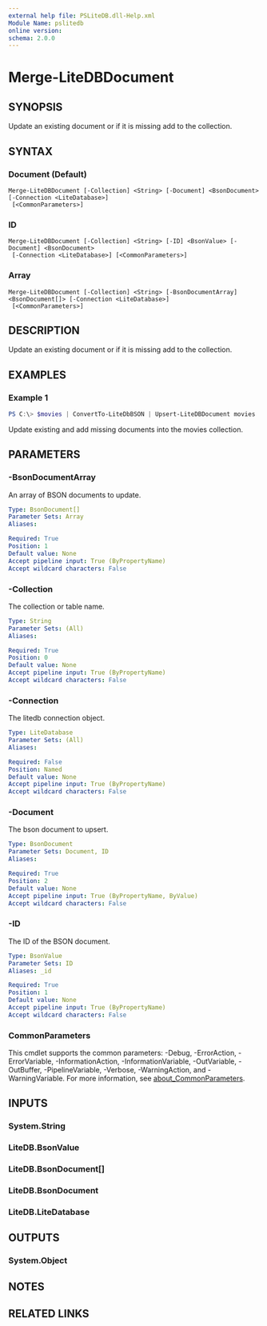 ```yaml
---
external help file: PSLiteDB.dll-Help.xml
Module Name: pslitedb
online version:
schema: 2.0.0
---
```


# Merge-LiteDBDocument

## SYNOPSIS
Update an existing document or if it is missing add to the collection.

## SYNTAX

### Document (Default)
```
Merge-LiteDBDocument [-Collection] <String> [-Document] <BsonDocument> [-Connection <LiteDatabase>]
 [<CommonParameters>]
```

### ID
```
Merge-LiteDBDocument [-Collection] <String> [-ID] <BsonValue> [-Document] <BsonDocument>
 [-Connection <LiteDatabase>] [<CommonParameters>]
```

### Array
```
Merge-LiteDBDocument [-Collection] <String> [-BsonDocumentArray] <BsonDocument[]> [-Connection <LiteDatabase>]
 [<CommonParameters>]
```

## DESCRIPTION
Update an existing document or if it is missing add to the collection.

## EXAMPLES

### Example 1
```powershell
PS C:\> $movies | ConvertTo-LiteDbBSON | Upsert-LiteDBDocument movies
```

Update existing and add missing documents into the movies collection.

## PARAMETERS

### -BsonDocumentArray
An array of BSON documents to update.

```yaml
Type: BsonDocument[]
Parameter Sets: Array
Aliases:

Required: True
Position: 1
Default value: None
Accept pipeline input: True (ByPropertyName)
Accept wildcard characters: False
```

### -Collection
The collection or table name.

```yaml
Type: String
Parameter Sets: (All)
Aliases:

Required: True
Position: 0
Default value: None
Accept pipeline input: True (ByPropertyName)
Accept wildcard characters: False
```

### -Connection
The litedb connection object.

```yaml
Type: LiteDatabase
Parameter Sets: (All)
Aliases:

Required: False
Position: Named
Default value: None
Accept pipeline input: True (ByPropertyName)
Accept wildcard characters: False
```

### -Document
The bson document to upsert.

```yaml
Type: BsonDocument
Parameter Sets: Document, ID
Aliases:

Required: True
Position: 2
Default value: None
Accept pipeline input: True (ByPropertyName, ByValue)
Accept wildcard characters: False
```

### -ID
The ID of the BSON document.

```yaml
Type: BsonValue
Parameter Sets: ID
Aliases: _id

Required: True
Position: 1
Default value: None
Accept pipeline input: True (ByPropertyName)
Accept wildcard characters: False
```

### CommonParameters
This cmdlet supports the common parameters: -Debug, -ErrorAction, -ErrorVariable, -InformationAction, -InformationVariable, -OutVariable, -OutBuffer, -PipelineVariable, -Verbose, -WarningAction, and -WarningVariable. For more information, see [about_CommonParameters](http://go.microsoft.com/fwlink/?LinkID=113216).

## INPUTS

### System.String

### LiteDB.BsonValue

### LiteDB.BsonDocument[]

### LiteDB.BsonDocument

### LiteDB.LiteDatabase

## OUTPUTS

### System.Object
## NOTES

## RELATED LINKS
